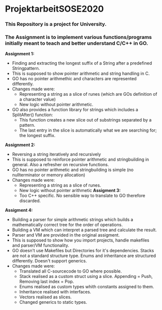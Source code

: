 # ProjektarbeitSOSE2020

### This Repository is a project for University.
### The Assignment is to implement various functions/programs initially meant to teach and better understand C/C++ in GO.

**Assignment 1:**
- Finding and extracting the longest suffix of a String after a predefined Stringpattern.
- This is supposed to show pointer arithmetic and string handling in C.
- GO has no pointer arithmethic and characters are represented differently.
- Changes made were:
  - Representing a string as a slice of runes (which are GOs definition of a character value)
  - New logic without pointer arithmetic.
- GO also provides a function library for strings which includes a SplitAfter() function:
  - This function creates a new slice out of substrings separated by a pattern.
  - The last entry in the slice is automatically what we are searching for; the longest suffix.

**Assignment 2:**
- Reversing a string iteratively and recursively
- This is supposed to reinforce pointer arithmetic and stringbuilding in general. Also a refresher on recursive functions.
- GO has no pointer arithmetic and stringbuilding is simple (no nullterminator or memory allocation)
- Changes made were:
  - Representing a string as a slice of runes.
  - New logic without pointer arithmetic
**Assigment 3:**
  - Too C++ specific. No sensible way to translate to GO therefore discarded.

**Assigment 4:**
- Building a parser for simple arithmetic strings which builds a mathematically correct tree for the order of operations.
- Building a VM which can interpret a parsed tree and calculate the result.
- Parser and VM are provided in the original assigment.
- This is supposed to show how you import projects, handle makefiles and parser/VM functionality.
- GO doesn't use Makefiles but Directories for it's dependencies. Stacks are not a standard structure type. 
  Enums and inheritance are structured differently. Doesn't support generics.
- Changes made were:
  - Translated all C-sourcecode to GO where possible.
  - Stack realised as a custom struct using a slice. Appending = Push, Removing last index = Pop.
  - Enums realised as custom types whith constants assigned to them.		
  - Inheritance realised with interfaces.
  - Vectors realised as slices.
  - Changed generics to static types.